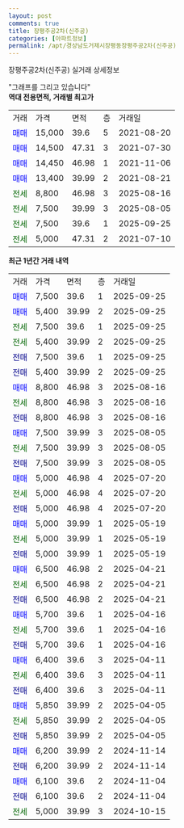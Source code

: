 ```yaml
---
layout: post
comments: true
title: 장평주공2차(신주공)
categories: [아파트정보]
permalink: /apt/경상남도거제시장평동장평주공2차(신주공)
---
```


장평주공2차(신주공) 실거래 상세정보

<script type="text/javascript">
  google.charts.load('current', {'packages':['line', 'corechart']});
  google.charts.setOnLoadCallback(drawChart);

  function drawChart() {
    var data = new google.visualization.DataTable();
    data.addColumn('date', '거래일');
    data.addColumn('number', "매매");
    data.addColumn('number', "전세");
    data.addColumn('number', "전매");

    data.addRows([[new Date(Date.parse("2025-09-25")), 7500, null, null], [new Date(Date.parse("2025-09-25")), 5400, null, null], [new Date(Date.parse("2025-09-25")), null, 7500, null], [new Date(Date.parse("2025-09-25")), null, 5400, null], [new Date(Date.parse("2025-09-25")), null, null, 7500], [new Date(Date.parse("2025-09-25")), null, null, 5400], [new Date(Date.parse("2025-08-16")), 8800, null, null], [new Date(Date.parse("2025-08-16")), null, 8800, null], [new Date(Date.parse("2025-08-16")), null, null, 8800], [new Date(Date.parse("2025-08-05")), 7500, null, null], [new Date(Date.parse("2025-08-05")), null, 7500, null], [new Date(Date.parse("2025-08-05")), null, null, 7500], [new Date(Date.parse("2025-07-20")), 5000, null, null], [new Date(Date.parse("2025-07-20")), null, 5000, null], [new Date(Date.parse("2025-07-20")), null, null, 5000], [new Date(Date.parse("2025-05-19")), 5000, null, null], [new Date(Date.parse("2025-05-19")), null, 5000, null], [new Date(Date.parse("2025-05-19")), null, null, 5000], [new Date(Date.parse("2025-04-21")), 6500, null, null], [new Date(Date.parse("2025-04-21")), null, 6500, null], [new Date(Date.parse("2025-04-21")), null, null, 6500], [new Date(Date.parse("2025-04-16")), 5700, null, null], [new Date(Date.parse("2025-04-16")), null, 5700, null], [new Date(Date.parse("2025-04-16")), null, null, 5700], [new Date(Date.parse("2025-04-11")), 6400, null, null], [new Date(Date.parse("2025-04-11")), null, 6400, null], [new Date(Date.parse("2025-04-11")), null, null, 6400], [new Date(Date.parse("2025-04-05")), 5850, null, null], [new Date(Date.parse("2025-04-05")), null, 5850, null], [new Date(Date.parse("2025-04-05")), null, null, 5850], [new Date(Date.parse("2024-11-14")), 6200, null, null], [new Date(Date.parse("2024-11-14")), null, null, 6200], [new Date(Date.parse("2024-11-04")), 6100, null, null], [new Date(Date.parse("2024-11-04")), null, null, 6100], [new Date(Date.parse("2024-10-15")), null, 5000, null]]);

    var options = {
      hAxis: {
        format: 'yyyy/MM/dd'
      },    
      lineWidth: 0,
      pointsVisible: true,    
      title: '최근 1년간 유형별 실거래가 분포',
      legend: { position: 'bottom' }
    };

    var formatter = new google.visualization.NumberFormat({pattern:'###,###'} );
    formatter.format(data, 1);
    formatter.format(data, 2);
    
    setTimeout(function() {
        var chart = new google.visualization.LineChart(document.getElementById('columnchart_material'));
        chart.draw(data, (options));
        document.getElementById('loading').style.display = 'none';
    }, 200);
  }
</script>


<div id="loading" style="z-index:20; display: block; margin-left: 0px">"그래프를 그리고 있습니다"</div>
<div id="columnchart_material" style="width: 95%; margin-left: 0px; display: block"></div>
<!-- contents start -->
<b>역대 전용면적, 거래별 최고가</b>
<table class="sortable">
    <tr>
      <td>거래</td>
      <td>가격</td>
      <td>면적</td>
      <td>층</td>
      <td>거래일</td>
    </tr>
        <tr>
          <td><a style="color: blue">매매</a></td>
          <td>15,000</td>
          <td>39.6</td>
          <td>5</td>
          <td>2021-08-20</td>
        </tr>            <tr>
          <td><a style="color: blue">매매</a></td>
          <td>14,500</td>
          <td>47.31</td>
          <td>3</td>
          <td>2021-07-30</td>
        </tr>            <tr>
          <td><a style="color: blue">매매</a></td>
          <td>14,450</td>
          <td>46.98</td>
          <td>1</td>
          <td>2021-11-06</td>
        </tr>            <tr>
          <td><a style="color: blue">매매</a></td>
          <td>13,400</td>
          <td>39.99</td>
          <td>2</td>
          <td>2021-08-21</td>
        </tr>        
        <tr>
              <td><a style="color: darkgreen">전세</a></td>
              <td>8,800</td>
              <td>46.98</td>
              <td>3</td>
              <td>2025-08-16</td>
            </tr>            <tr>
              <td><a style="color: darkgreen">전세</a></td>
              <td>7,500</td>
              <td>39.99</td>
              <td>3</td>
              <td>2025-08-05</td>
            </tr>            <tr>
              <td><a style="color: darkgreen">전세</a></td>
              <td>7,500</td>
              <td>39.6</td>
              <td>1</td>
              <td>2025-09-25</td>
            </tr>            <tr>
              <td><a style="color: darkgreen">전세</a></td>
              <td>5,000</td>
              <td>47.31</td>
              <td>2</td>
              <td>2021-07-10</td>
            </tr>        
    
</table>

<b>최근 1년간 거래 내역</b>

<table class="sortable">
    <tr>
      <td>거래</td>
      <td>가격</td>
      <td>면적</td>
      <td>층</td>
      <td>거래일</td>
    </tr>
    <tr>
      <td><a style="color: blue">매매</a></td>
      <td>7,500</td>
      <td>39.6</td>
      <td>1</td>
      <td>2025-09-25</td>
    </tr>          <tr>
      <td><a style="color: blue">매매</a></td>
      <td>5,400</td>
      <td>39.99</td>
      <td>2</td>
      <td>2025-09-25</td>
    </tr>          <tr>
      <td><a style="color: darkgreen">전세</a></td>
      <td>7,500</td>
      <td>39.6</td>
      <td>1</td>
      <td>2025-09-25</td>
    </tr>          <tr>
      <td><a style="color: darkgreen">전세</a></td>
      <td>5,400</td>
      <td>39.99</td>
      <td>2</td>
      <td>2025-09-25</td>
    </tr>          <tr>
      <td><a style="color: darkblue">전매</a></td>
      <td>7,500</td>
      <td>39.6</td>
      <td>1</td>
      <td>2025-09-25</td>
    </tr>          <tr>
      <td><a style="color: darkblue">전매</a></td>
      <td>5,400</td>
      <td>39.99</td>
      <td>2</td>
      <td>2025-09-25</td>
    </tr>          <tr>
      <td><a style="color: blue">매매</a></td>
      <td>8,800</td>
      <td>46.98</td>
      <td>3</td>
      <td>2025-08-16</td>
    </tr>          <tr>
      <td><a style="color: darkgreen">전세</a></td>
      <td>8,800</td>
      <td>46.98</td>
      <td>3</td>
      <td>2025-08-16</td>
    </tr>          <tr>
      <td><a style="color: darkblue">전매</a></td>
      <td>8,800</td>
      <td>46.98</td>
      <td>3</td>
      <td>2025-08-16</td>
    </tr>          <tr>
      <td><a style="color: blue">매매</a></td>
      <td>7,500</td>
      <td>39.99</td>
      <td>3</td>
      <td>2025-08-05</td>
    </tr>          <tr>
      <td><a style="color: darkgreen">전세</a></td>
      <td>7,500</td>
      <td>39.99</td>
      <td>3</td>
      <td>2025-08-05</td>
    </tr>          <tr>
      <td><a style="color: darkblue">전매</a></td>
      <td>7,500</td>
      <td>39.99</td>
      <td>3</td>
      <td>2025-08-05</td>
    </tr>          <tr>
      <td><a style="color: blue">매매</a></td>
      <td>5,000</td>
      <td>46.98</td>
      <td>4</td>
      <td>2025-07-20</td>
    </tr>          <tr>
      <td><a style="color: darkgreen">전세</a></td>
      <td>5,000</td>
      <td>46.98</td>
      <td>4</td>
      <td>2025-07-20</td>
    </tr>          <tr>
      <td><a style="color: darkblue">전매</a></td>
      <td>5,000</td>
      <td>46.98</td>
      <td>4</td>
      <td>2025-07-20</td>
    </tr>          <tr>
      <td><a style="color: blue">매매</a></td>
      <td>5,000</td>
      <td>39.99</td>
      <td>1</td>
      <td>2025-05-19</td>
    </tr>          <tr>
      <td><a style="color: darkgreen">전세</a></td>
      <td>5,000</td>
      <td>39.99</td>
      <td>1</td>
      <td>2025-05-19</td>
    </tr>          <tr>
      <td><a style="color: darkblue">전매</a></td>
      <td>5,000</td>
      <td>39.99</td>
      <td>1</td>
      <td>2025-05-19</td>
    </tr>          <tr>
      <td><a style="color: blue">매매</a></td>
      <td>6,500</td>
      <td>46.98</td>
      <td>2</td>
      <td>2025-04-21</td>
    </tr>          <tr>
      <td><a style="color: darkgreen">전세</a></td>
      <td>6,500</td>
      <td>46.98</td>
      <td>2</td>
      <td>2025-04-21</td>
    </tr>          <tr>
      <td><a style="color: darkblue">전매</a></td>
      <td>6,500</td>
      <td>46.98</td>
      <td>2</td>
      <td>2025-04-21</td>
    </tr>          <tr>
      <td><a style="color: blue">매매</a></td>
      <td>5,700</td>
      <td>39.6</td>
      <td>1</td>
      <td>2025-04-16</td>
    </tr>          <tr>
      <td><a style="color: darkgreen">전세</a></td>
      <td>5,700</td>
      <td>39.6</td>
      <td>1</td>
      <td>2025-04-16</td>
    </tr>          <tr>
      <td><a style="color: darkblue">전매</a></td>
      <td>5,700</td>
      <td>39.6</td>
      <td>1</td>
      <td>2025-04-16</td>
    </tr>          <tr>
      <td><a style="color: blue">매매</a></td>
      <td>6,400</td>
      <td>39.6</td>
      <td>3</td>
      <td>2025-04-11</td>
    </tr>          <tr>
      <td><a style="color: darkgreen">전세</a></td>
      <td>6,400</td>
      <td>39.6</td>
      <td>3</td>
      <td>2025-04-11</td>
    </tr>          <tr>
      <td><a style="color: darkblue">전매</a></td>
      <td>6,400</td>
      <td>39.6</td>
      <td>3</td>
      <td>2025-04-11</td>
    </tr>          <tr>
      <td><a style="color: blue">매매</a></td>
      <td>5,850</td>
      <td>39.99</td>
      <td>2</td>
      <td>2025-04-05</td>
    </tr>          <tr>
      <td><a style="color: darkgreen">전세</a></td>
      <td>5,850</td>
      <td>39.99</td>
      <td>2</td>
      <td>2025-04-05</td>
    </tr>          <tr>
      <td><a style="color: darkblue">전매</a></td>
      <td>5,850</td>
      <td>39.99</td>
      <td>2</td>
      <td>2025-04-05</td>
    </tr>          <tr>
      <td><a style="color: blue">매매</a></td>
      <td>6,200</td>
      <td>39.99</td>
      <td>2</td>
      <td>2024-11-14</td>
    </tr>          <tr>
      <td><a style="color: darkblue">전매</a></td>
      <td>6,200</td>
      <td>39.99</td>
      <td>2</td>
      <td>2024-11-14</td>
    </tr>          <tr>
      <td><a style="color: blue">매매</a></td>
      <td>6,100</td>
      <td>39.6</td>
      <td>2</td>
      <td>2024-11-04</td>
    </tr>          <tr>
      <td><a style="color: darkblue">전매</a></td>
      <td>6,100</td>
      <td>39.6</td>
      <td>2</td>
      <td>2024-11-04</td>
    </tr>          <tr>
      <td><a style="color: darkgreen">전세</a></td>
      <td>5,000</td>
      <td>39.99</td>
      <td>3</td>
      <td>2024-10-15</td>
    </tr>      </table>
<!-- contents end -->    

